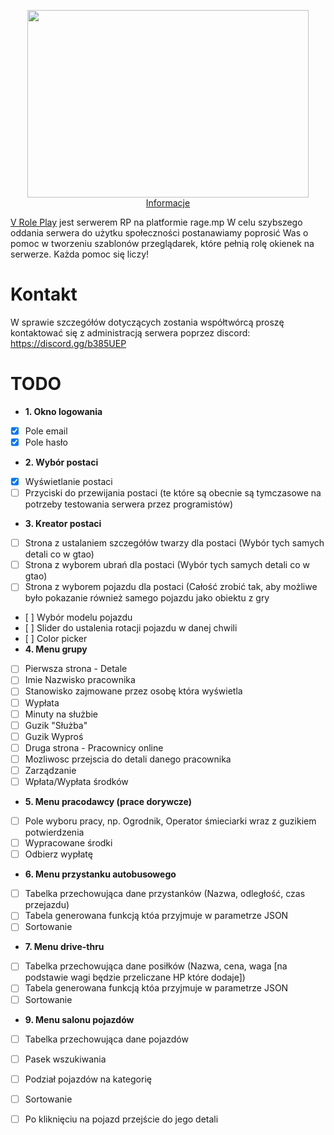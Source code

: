 <p align="center">
  <a href="https://v-rp.pl"><img width="450" height="300" src="https://i.imgur.com/LmLJlkU.png></a>
</p>

# Informacje
[V Role Play](https://v-rp.pl) jest serwerem RP na platformie rage.mp W celu szybszego oddania serwera do użytku społeczności postanawiamy poprosić Was o pomoc w tworzeniu szablonów przeglądarek, które pełnią rolę okienek na serwerze. Każda pomoc się liczy!

# Kontakt
W sprawie szczegółów dotyczących zostania współtwórcą proszę kontaktować się z administracją serwera poprzez discord: https://discord.gg/b385UEP

# TODO
- **1. Okno logowania**
- [X] Pole email
- [X] Pole hasło
- **2. Wybór postaci**
- [x] Wyświetlanie postaci
- [ ] Przyciski do przewijania postaci (te które są obecnie są tymczasowe na potrzeby testowania serwera przez programistów)
- **3. Kreator postaci**
- [ ] Strona z ustalaniem szczegółów twarzy dla postaci (Wybór tych samych detali co w gtao)
- [ ] Strona z wyborem ubrań dla postaci (Wybór tych samych detali co w gtao)
- [ ] Strona z wyborem pojazdu dla postaci (Całość zrobić tak, aby możliwe było pokazanie również samego pojazdu jako obiektu z gry
-    [ ] Wybór modelu pojazdu
-    [ ] Slider do ustalenia rotacji pojazdu w danej chwili
-    [ ] Color picker
- **4. Menu grupy**
- [ ] Pierwsza strona - Detale
-   [ ] Imie Nazwisko pracownika
-   [ ] Stanowisko zajmowane przez osobę która wyświetla
-   [ ] Wypłata
-   [ ] Minuty na służbie
-   [ ] Guzik "Służba"
-   [ ] Guzik Wyproś
- [ ] Druga strona - Pracownicy online
-   [ ] Mozliwosc przejscia do detali danego pracownika
- [ ] Zarządzanie
-   [ ] Wpłata/Wypłata środków
- **5. Menu pracodawcy (prace dorywcze)**
- [ ] Pole wyboru pracy, np. Ogrodnik, Operator śmieciarki wraz z guzikiem potwierdzenia
- [ ] Wypracowane środki
- [ ] Odbierz wypłatę
- **6. Menu przystanku autobusowego**
- [ ] Tabelka przechowująca dane przystanków (Nazwa, odległość, czas przejazdu)
- [ ] Tabela generowana funkcją któa przyjmuje w parametrze JSON
- [ ] Sortowanie
- **7. Menu drive-thru**
- [ ] Tabelka przechowująca dane posiłków (Nazwa, cena, waga [na podstawie wagi będzie przeliczane HP które dodaje])
- [ ] Tabela generowana funkcją któa przyjmuje w parametrze JSON
- [ ] Sortowanie
- **9. Menu salonu pojazdów**
- [ ] Tabelka przechowująca dane pojazdów 
- [ ] Pasek wszukiwania
- [ ] Podział pojazdów na kategorię
- [ ] Sortowanie
- [ ] Po kliknięciu na pojazd przejście do jego detali

